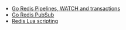 - [Go Redis Pipelines, WATCH and transactions](go-redis-pipelines.html)
- [Go Redis PubSub](go-redis-pubsub.html)
- [Redis Lua scripting](lua-scripting.html)
